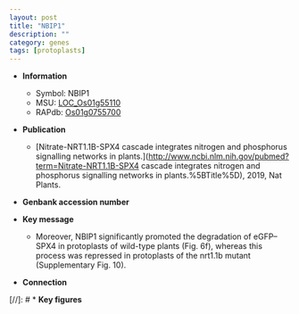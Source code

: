 ```yaml
---
layout: post
title: "NBIP1"
description: ""
category: genes
tags: [protoplasts]
---
```


* **Information**  
    + Symbol: NBIP1  
    + MSU: [LOC_Os01g55110](http://rice.uga.edu/cgi-bin/ORF_infopage.cgi?orf=LOC_Os01g55110)  
    + RAPdb: [Os01g0755700](http://rapdb.dna.affrc.go.jp/viewer/gbrowse_details/irgsp1?name=Os01g0755700)  

* **Publication**  
    + [Nitrate-NRT1.1B-SPX4 cascade integrates nitrogen and phosphorus signalling networks in plants.](http://www.ncbi.nlm.nih.gov/pubmed?term=Nitrate-NRT1.1B-SPX4 cascade integrates nitrogen and phosphorus signalling networks in plants.%5BTitle%5D), 2019, Nat Plants.

* **Genbank accession number**  

* **Key message**  
    + Moreover, NBIP1 significantly promoted the degradation of eGFP–SPX4 in protoplasts of wild-type plants (Fig. 6f), whereas this process was repressed in protoplasts of the nrt1.1b mutant (Supplementary Fig. 10).

* **Connection**  

[//]: # * **Key figures**  


